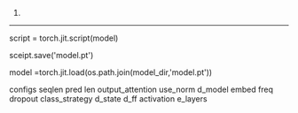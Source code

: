 1. 
-------
script = torch.jit.script(model)

sceipt.save('model.pt')

model =torch.jit.load(os.path.join(model_dir,'model.pt'))

configs 
seqlen
pred len
output_attention
use_norm
d_model
embed
freq
dropout
class_strategy
d_state
d_ff
activation
e_layers


